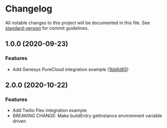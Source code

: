 # Changelog

All notable changes to this project will be documented in this file. See [standard-version](https://github.com/conventional-changelog/standard-version) for commit guidelines.

## 1.0.0 (2020-09-23)

### Features

- Add Genesys PureCloud integration example ([1bb6d65](https://github.com/watson-developer-cloud/assistant-web-chat-service-desk-starter/commit/1bb6d6556df7429f2a8cd2203a5b641bb38b7751))

## 2.0.0 (2020-10-22)

### Features

- Add Twilio Flex integration example
- BREAKING CHANGE: Make buildEntry getInstance environment variable driven